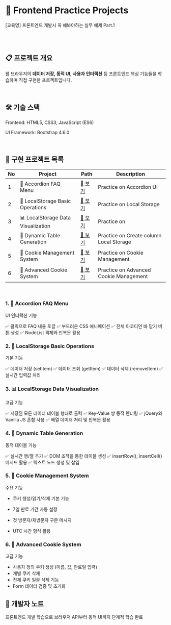 🚀 Frontend Practice Projects
================================
[교육명] 프론트엔드 개발시 꼭 해봐야하는 실무 예제 Part.1

<br><br>

## 📋 프로젝트 개요
웹 브라우저의 **데이터 저장, 동적 UI, 사용자 인터랙션** 등 프론트엔드 핵심 기능들을 학습하며 직접 구현한 프로젝트입니다.

<br>

## 🛠 기술 스택

Frontend: HTML5, CSS3, JavaScript (ES6)

UI Framework: Bootstrap 4.6.0

<br>

## 🎯 구현 프로젝트 목록
| No | Project | Path | Description |
|------|--------------------|-----------|------|
| 1 | 🎵 Accordion FAQ Menu | [🔗 보기](./1_faqPage_accordion/accodion.html) | Practice on Accordion UI |
| 2 | 💾 LocalStorage Basic Operations | [🔗 보기](./2_localStorage/main.html) | Practice on Local Storage |
| 3 | 📊 LocalStorage Data Visualization | [🔗 보기](./2-2_localStorage_ctable/localStorage2.html) | Practice on  |
| 4 | 🔧 Dynamic Table Generation | [🔗 보기](./2-3_localStorage_createRowColumn/localStorage3.html) | Practice on Create column Local Storage |
| 5 | 🍪 Cookie Management System | [🔗 보기](./3-1_cookieControl/cookie.html) | Practice on Cookie Management |
| 6 | 🍪 Advanced Cookie System | [🔗 보기](./3-2_cookieControl_allDel/cookie2.html) | Practice on Advanced Cookie Management |

<br>

### 1. 🎵 Accordion FAQ Menu

UI 인터랙션 기능

✅ 클릭으로 FAQ 내용 토글
✅ 부드러운 CSS 애니메이션
✅ 전체 아코디언 바 닫기 버튼 생성
✅ NodeList 객체와 반복문 활용


### 2. 💾 LocalStorage Basic Operations

기본 기능

✅ 데이터 저장 (setItem)
✅ 데이터 조회 (getItem)
✅ 데이터 삭제 (removeItem)
✅ 실시간 입력값 처리

### 3. 📊 LocalStorage Data Visualization

고급 기능

✅ 저장된 모든 데이터 테이블 형태로 출력
✅ Key-Value 쌍 동적 렌더링
✅ jQuery와 Vanilla JS 혼합 사용
✅ 배열 데이터 처리 및 반복문 활용

### 4. 🔧 Dynamic Table Generation

동적 테이블 기능

✅ 실시간 행/열 추가
✅ DOM 조작을 통한 테이블 생성
✅ insertRow(), insertCell() 메서드 활용
✅ 텍스트 노드 생성 및 삽입


### 5. 🍪 Cookie Management System

주요 기능

* 쿠키 생성/읽기/삭제 기본 기능

* 7일 만료 기간 자동 설정

* 첫 방문자/재방문자 구분 메시지

* UTC 시간 형식 활용

### 6. 🍪 Advanced Cookie System

고급 기능

- 사용자 정의 쿠키 생성 (이름, 값, 만료일 입력)
- 개별 쿠키 삭제
- 전체 쿠키 일괄 삭제 기능
- Form 데이터 검증 및 초기화


## 👤 개발자 노트
프론트엔드 개발 학습으로 브라우저 API부터 동적 UI까지 단계적 학습 완료

